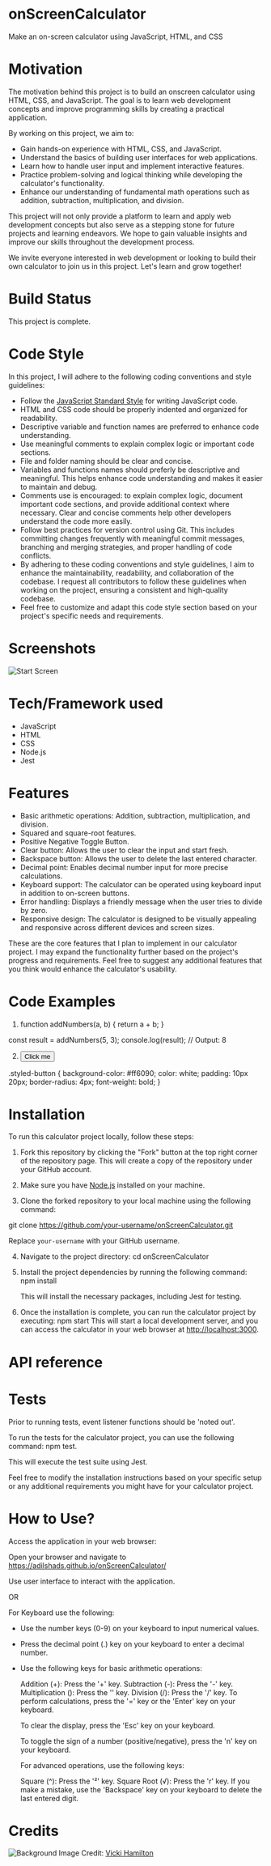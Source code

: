 # onScreenCalculator
Make an on-screen calculator using JavaScript, HTML, and CSS

# Motivation 
The motivation behind this project is to build an onscreen calculator using HTML, CSS, and JavaScript. The goal is to learn web development concepts and improve programming skills by creating a practical application.

By working on this project, we aim to:

- Gain hands-on experience with HTML, CSS, and JavaScript.
- Understand the basics of building user interfaces for web applications.
- Learn how to handle user input and implement interactive features.
- Practice problem-solving and logical thinking while developing the calculator's functionality.
- Enhance our understanding of fundamental math operations such as addition, subtraction, multiplication, and division.

This project will not only provide a platform to learn and apply web development concepts but also serve as a stepping stone for future projects and learning endeavors. We hope to gain valuable insights and improve our skills throughout the development process.

We invite everyone interested in web development or looking to build their own calculator to join us in this project. Let's learn and grow together!

# Build Status

This project is complete. 

# Code Style
In this project, I will adhere to the following coding conventions and style guidelines:

- Follow the [JavaScript Standard Style](https://standardjs.com/) for writing JavaScript code.
- HTML and CSS code should be properly indented and organized for readability.
- Descriptive variable and function names are preferred to enhance code understanding.
- Use meaningful comments to explain complex logic or important code sections.
- File and folder naming should be clear and concise.
- Variables and functions names should preferly be descriptive and meaningful. This helps enhance code understanding and makes it easier to maintain and debug.
- Comments use is encouraged: to explain complex logic, document important code sections, and provide additional context where necessary. Clear and concise comments help other developers understand the code more easily.
- Follow best practices for version control using Git. This includes committing changes frequently with meaningful commit messages, branching and merging strategies, and proper handling of code conflicts.
- By adhering to these coding conventions and style guidelines, I aim to enhance the maintainability, readability, and collaboration of the codebase. I request all contributors to follow these guidelines when working on the project, ensuring a consistent and high-quality codebase.
- Feel free to customize and adapt this code style section based on your project's specific needs and requirements.

# Screenshots

![Start Screen](onScreenCalculatorScreenshot.png)

# Tech/Framework used

- JavaScript
- HTML
- CSS
- Node.js
- Jest

# Features

- Basic arithmetic operations: Addition, subtraction, multiplication, and division.
- Squared and square-root features. 
- Positive Negative Toggle Button.
- Clear button: Allows the user to clear the input and start fresh.
- Backspace button: Allows the user to delete the last entered character.
- Decimal point: Enables decimal number input for more precise calculations.
- Keyboard support: The calculator can be operated using keyboard input in addition to on-screen buttons.
- Error handling: Displays a friendly message when the user tries to divide by zero.
- Responsive design: The calculator is designed to be visually appealing and responsive across different devices and screen sizes.

These are the core features that I plan to implement in our calculator project. I may expand the functionality further based on the project's progress and requirements. Feel free to suggest any additional features that you think would enhance the calculator's usability.

# Code Examples

1. function addNumbers(a, b) {
  return a + b;
}

const result = addNumbers(5, 3);
console.log(result); // Output: 8

2. <button class="styled-button">Click me</button>

.styled-button {
  background-color: #ff6090;
  color: white;
  padding: 10px 20px;
  border-radius: 4px;
  font-weight: bold;
}

# Installation
To run this calculator project locally, follow these steps:

1. Fork this repository by clicking the "Fork" button at the top right corner of the repository page. This will create a copy of the repository under your GitHub account.

2. Make sure you have [Node.js](https://nodejs.org) installed on your machine.

3. Clone the forked repository to your local machine using the following command: 

git clone https://github.com/your-username/onScreenCalculator.git

Replace `your-username` with your GitHub username.

4. Navigate to the project directory: cd onScreenCalculator

5. Install the project dependencies by running the following command: npm install

   This will install the necessary packages, including Jest for testing.

6. Once the installation is complete, you can run the calculator project by executing: npm start
This will start a local development server, and you can access the calculator in your web browser at [http://localhost:3000](http://localhost:3000).

# API reference

# Tests

Prior to running tests, event listener functions should be 'noted out'. 

To run the tests for the calculator project, you can use the following command: npm test.

This will execute the test suite using Jest.

Feel free to modify the installation instructions based on your specific setup or any additional requirements you might have for your calculator project.


# How to Use? 
Access the application in your web browser:

Open your browser and navigate to https://adilshads.github.io/onScreenCalculator/

Use user interface to interact with the application.

OR 

For Keyboard use the following: 

- Use the number keys (0-9) on your keyboard to input numerical values.

- Press the decimal point (.) key on your keyboard to enter a decimal number.

- Use the following keys for basic arithmetic operations:

  Addition (+): Press the '+' key.
  Subtraction (-): Press the '-' key.
  Multiplication (): Press the '' key.
  Division (/): Press the '/' key.
  To perform calculations, press the '=' key or the 'Enter' key on your keyboard.

  To clear the display, press the 'Esc' key on your keyboard.

  To toggle the sign of a number (positive/negative), press the 'n' key on your keyboard.

  For advanced operations, use the following keys:

  Square (^): Press the '²' key.
  Square Root (√): Press the 'r' key.
  If you make a mistake, use the 'Backspace' key on your keyboard to delete the last entered digit.

# Credits

![Background](https://pixabay.com/illustrations/sky-nature-clouds-fluffy-cirrus-7232494/)
Image Credit: [Vicki Hamilton](https://pixabay.com/users/flutie8211-17475707/)





  